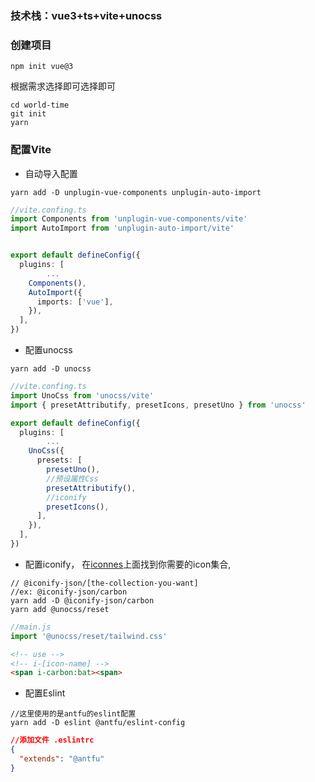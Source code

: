

### 技术栈：vue3+ts+vite+unocss

### 创建项目

```
npm init vue@3
```

根据需求选择即可选择即可

```
cd world-time
git init
yarn 
```

### 配置Vite

- 自动导入配置

```
yarn add -D unplugin-vue-components unplugin-auto-import 
```

```typescript
//vite.confing.ts
import Components from 'unplugin-vue-components/vite'
import AutoImport from 'unplugin-auto-import/vite'


export default defineConfig({
  plugins: [
		...
    Components(),
    AutoImport({
      imports: ['vue'],
    }),
  ],
})
```

- 配置unocss

```
yarn add -D unocss
```

```typescript
//vite.confing.ts
import UnoCss from 'unocss/vite'
import { presetAttributify, presetIcons, presetUno } from 'unocss'

export default defineConfig({
  plugins: [
		...
    UnoCss({
      presets: [
        presetUno(),
        //预设属性Css
        presetAttributify(),
        //iconify
        presetIcons(),
      ],
    }),
  ],
})
```

- 配置iconify， 在[iconnes]( https://icones.js.org/)上面找到你需要的icon集合,

```
// @iconify-json/[the-collection-you-want]  
//ex: @iconify-json/carbon
yarn add -D @iconify-json/carbon
yarn add @unocss/reset
```

```typescript
//main.js
import '@unocss/reset/tailwind.css'
```

```html
<!-- use -->
<!-- i-[icon-name] -->
<span i-carbon:bat><span>
```

- 配置Eslint

```
//这里使用的是antfu的eslint配置
yarn add -D eslint @antfu/eslint-config
```

```json
//添加文件 .eslintrc
{
  "extends": "@antfu"
}
```

